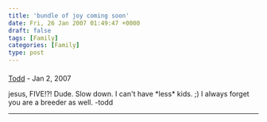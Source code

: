 ```yaml
---
title: 'bundle of joy coming soon'
date: Fri, 26 Jan 2007 01:49:47 +0000
draft: false
tags: [Family]
categories: [Family]
type: post
---
```



#### 
[Todd](http://www.dma.org/cgi-bin/cgiwrap/tw/toddblog "taw@pobox.com") - <time datetime="2007-01-30 18:57:39">Jan 2, 2007</time>

jesus, FIVE!?! Dude. Slow down. I can't have \*less\* kids. ;) I always forget you are a breeder as well. -todd
<hr />
